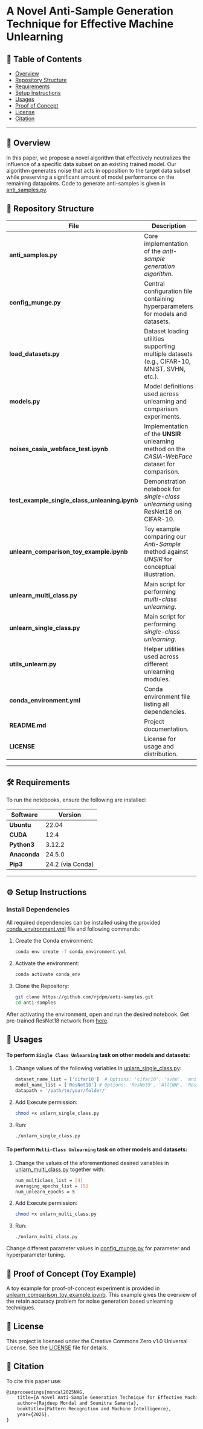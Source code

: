 # A Novel Anti-Sample Generation Technique for Effective Machine Unlearning

## 📑 Table of Contents
- [Overview](#-overview)
- [Repository Structure](#-repository-structure)
- [Requirements](#%EF%B8%8F-requirements)
- [Setup Instructions](#%EF%B8%8F-setup-instructions)
- [Usages](#-usages)
- [Proof of Concept](#-proof-of-concept-toy-example)
- [License](#-license)
- [Citation](#-citation)

---

## 📖 Overview
In this paper, we propose a novel algorithm that effectively neutralizes the influence of a specific data subset on an existing trained model. Our algorithm generates noise that acts in opposition to the target data subset while preserving a significant amount of model performance on the remaining datapoints. Code to generate anti-samples is given in [anti_samples.py](https://github.com/rjdpm/anti-samples/blob/PReMI/anti_samples.py).

## 📁 Repository Structure

| File | Description |
|------|--------------|
| **anti_samples.py** | Core implementation of the *anti-sample generation algorithm*. |
| **config_munge.py** | Central configuration file containing hyperparameters for models and datasets. |
| **load_datasets.py** | Dataset loading utilities supporting multiple datasets (e.g., CIFAR-10, MNIST, SVHN, etc.). |
| **models.py** | Model definitions used across unlearning and comparison experiments. |
| **noises_casia_webface_test.ipynb** | Implementation of the **UNSIR** unlearning method on the *CASIA-WebFace* dataset for comparison. |
| **test_example_single_class_unleaning.ipynb** | Demonstration notebook for *single-class unlearning* using ResNet18 on CIFAR-10. |
| **unlearn_comparison_toy_example.ipynb** | Toy example comparing our *Anti-Sample* method against *UNSIR* for conceptual illustration. |
| **unlearn_multi_class.py** | Main script for performing *multi-class unlearning*. |
| **unlearn_single_class.py** | Main script for performing *single-class unlearning*. |
| **utils_unlearn.py** | Helper utilities used across different unlearning modules. |
| **conda_environment.yml** | Conda environment file listing all dependencies. |
| **README.md** | Project documentation. |
| **LICENSE** | License for usage and distribution. |

---

## 🛠️ Requirements
To run the notebooks, ensure the following are installed:

| Software      | Version   |
|---------------|-----------|
| **Ubuntu**    | 22.04     |
| **CUDA**      | 12.4      |
| **Python3**    | 3.12.2    |
| **Anaconda**  | 24.5.0    |
| **Pip3**       | 24.2 (via Conda) |

---

## ⚙️ Setup Instructions

### Install Dependencies
All required dependencies can be installed using the provided [conda_environment.yml](https://github.com/rjdpm/anti-samples/blob/PReMI/conda_environment.yml) file and following commands:  

1. Create the Conda environment:
   ```bash
   conda env create -f conda_environment.yml
   
2. Activate the environment:
   ```bash
   conda activate conda_env
   
3. Clone the Repository:
    ```bash
    git clone https://github.com/rjdpm/anti-samples.git
    cd anti-samples
   
After activating the environment, open and run the desired notebook. Get pre-trained ResNet18 network from [here](https://drive.google.com/file/d/1VFkBE7C8aAKxFdYd1O-HQzSSMBkwgD9B/view?usp=drive_link).

## 🚀 Usages

#### To perform `Single Class Unlearning` task on other models and datasets:

1. Change values of the following variables in [unlarn_single_class.py](https://github.com/rjdpm/anti-samples/blob/PReMI/unlearn_single_class.py):  
   ```python
   dataset_name_list = ['cifar10']  # Options: 'cifar10', 'svhn', 'mnist', 'fashionMNIST', 'casia_webface'
   model_name_list = ['ResNet18'] # Options: 'ResNet9', 'AllCNN', 'ResNet18', 'MobileNet_v2'
   datapath = '/path/to/your/folder/'

3. Add Execute permission:  
   ```bash
   chmod +x unlarn_single_class.py

4. Run: 
   ```bash
   ./unlarn_single_class.py


#### To perform `Multi-Class Unlearning` task on other models and datasets:  

1. Change the values of the aforementioned desired variables in [unlarn_multi_class.py](https://github.com/rjdpm/anti-samples/blob/PReMI/unlearn_multi_class.py) together with:
    ```bash
    num_multiclass_list = [4]
    averaging_epochs_list = [5]
    num_unlearn_epochs = 5
    
2. Add Execute permission:  
   ```bash
   chmod +x unlarn_multi_class.py

3. Run: 
   ```bash
   ./unlarn_multi_class.py

Change different parameter values in [config_munge.py](https://github.com/rjdpm/anti-samples/blob/PReMI/config_munge.py) for parameter and hyperparameter tuning.

## 💭 Proof of Concept (Toy Example)  

A toy example for proof-of-concept experiment is provided in [unlearn_comparison_toy_example.ipynb](https://github.com/rjdpm/anti-samples/blob/PReMI/unlearn_comparison_toy_example.ipynb). This example gives the overview of the retain accuracy problem for noise generation based unlearning techniques.

## 📜 License  
This project is licensed under the Creative Commons Zero v1.0 Universal License. See the [LICENSE](https://github.com/rjdpm/anti-samples/blob/PReMI/LICENSE) file for details.

## 📝 Citation  
To cite this paper use:
```latex
@inproceedings{mondal2025NAG,
	title={A Novel Anti-Sample Generation Technique for Effective Machine Unlearning},
	author={Rajdeep Mondal and Soumitra Samanta},
	booktitle={Pattern Recognition and Machine Intelligence},
	year={2025},
}


